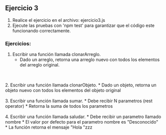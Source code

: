 ## Ejercicio 3

1. Realice el ejercicio en el archivo: ejercicio3.js
2. Ejecute las pruebas con 'npm test' para garantizar que el código este funcionando correctamente.

### Ejercicios:
1. Escribir una función llamada clonarArreglo.
   * Dado un arreglo, retorna una arreglo nuevo con todos los elementos del arreglo original.
<br />
<br /> 
2. Escribir una función llamada clonarObjeto.
   * Dado un objeto, retorna un objeto nuevo con todos los elementos del objeto original
<br />
<br /> 
3. Escribir una función llamada sumar.
   * Debe recibir N parametros (rest operator)
   * Retorna la suma de todos los parametros
<br />
<br /> 
4. Escribir una función llamada saludar.
   * Debe recibir un parametro llamado nombre
   * El valor por defecto para el parametro nombre es "Desconocido"
   * La función retorna el mensaje "Hola <nombre>"zzz